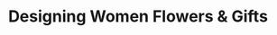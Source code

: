---
title: "Designing Women Flowers & Gifts"
url: /winnfield/designing-women-flowers-und-gifts/
shop: Blumen
---